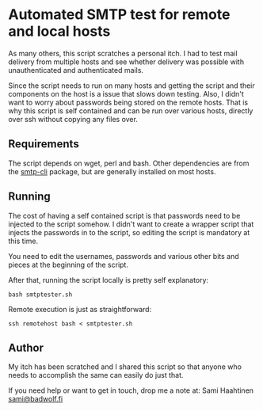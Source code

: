 Automated SMTP test for remote and local hosts
==============================================

As many others, this script scratches a personal itch. I had to test mail
delivery from multiple hosts and see whether delivery was possible with
unauthenticated and authenticated mails.

Since the script needs to run on many hosts and getting the script and their
components on the host is a issue that slows down testing. Also, I didn't want
to worry about passwords being stored on the remote hosts. That is why this
script is self contained and can be run over various hosts, directly over ssh
without copying any files over.

Requirements
------------

The script depends on wget, perl and bash. Other dependencies are from the
[smtp-cli](http://www.logix.cz/michal/devel/smtp-cli/) package, but are
generally installed on most hosts.

Running
-------

The cost of having a self contained script is that passwords need to be injected to the script somehow. I didn't want to create a wrapper script that injects the passwords in to the script, so editing the script is mandatory at this time.

You need to edit the usernames, passwords and various other bits and pieces at
the beginning of the script.

After that, running the script locally is pretty self explanatory:
```
bash smtptester.sh
```

Remote execution is just as straightforward:
```
ssh remotehost bash < smtptester.sh
```

Author
------

My itch has been scratched and I shared this script so that anyone who needs to accomplish the same can easily do just that.

If you need help or want to get in touch, drop me a note at:
 Sami Haahtinen <sami@badwolf.fi>
